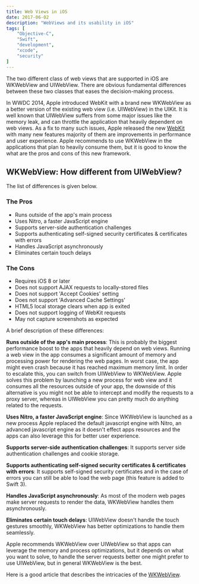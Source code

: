 ```yaml
---
title: Web Views in iOS
date: 2017-06-02
description: "WebViews and its usability in iOS"
tags: [
    "Objective-C",
    "Swift",
    "development",
    "xcode",
    "security"
]
---
```


The two different class of web views that are supported in iOS are WKWebView and UIWebView. There are obvious fundamental differences between these two classes that eases the decision-making process.

In WWDC 2014, Apple introduced WebKit with a brand new WKWebView as a better version of the existing web view (i.e. UIWebView) in the UIKit. It is well known that UIWebView suffers from some major issues like the memory leak, and can throttle the application that heavily dependent on web views. As a fix to many such issues, Apple released the new [WebKit](https://developer.apple.com/documentation/webkit) with many new features majority of them are improvements in performance and user experience. Apple recommends to use WKWebView in the applications that plan to heavily consume them, but it is good to know the what are the pros and cons of this new framework.

## WKWebView: How different from UIWebView?

The list of differences is given below.

### The Pros
* Runs outside of the app's main process
* Uses Nitro, a faster JavaScript engine
* Supports server-side authentication challenges
* Supports authenticating self-signed security certificates & certificates with errors
* Handles JavaScript asynchronously
* Eliminates certain touch delays

### The Cons
* Requires iOS 8 or later
* Does not support AJAX requests to locally-stored files
* Does not support 'Accept Cookies' setting
* Does not support 'Advanced Cache Settings'
* HTML5 local storage clears when app is exited
* Does not support logging of WebKit requests
* May not capture screenshots as expected

A brief description of these differences:

**Runs outside of the app's main process**: This is probably the biggest performance boost to the apps that heavily depend on web views. Running a web view in the app consumes a significant amount of memory and processing power for rendering the web pages. In worst case, the app might even crash because it has reached maximum memory limit. In order to escalate this, you can switch from UIWebView to WKWebView. Apple solves this problem by launching a new process for web view and it consumes all the resources outside of your app, the downside of this alternative is you might not be able to intercept and modify the requests to a proxy server, whereas in UIWebView you can pretty much do anything related to the requests.   

**Uses Nitro, a faster JavaScript engine**: Since WKWebView is launched as a new process Apple replaced the default javascript engine with Nitro, an advanced javascript engine as it doesn't effect apps resources and the apps can also leverage this for better user experience.

**Supports server-side authentication challenges**: It supports server side authentication challenges and cookie storage.

**Supports authenticating self-signed security certificates & certificates with errors**: It supports self-signed security certificates and in the case of errors you can still be able to load the web page (this feature is added to Swift 3).

**Handles JavaScript asynchronously**: As most of the modern web pages make server requests to render the data, WKWebView handles them asynchronously.

**Eliminates certain touch delays**: UIWebView doesn't handle the touch gestures smoothly, WKWebView has better optimizations to handle them seamlessly.

Apple recommends WKWebView over UIWebView so that apps can leverage the memory and process optimizations, but it depends on what you want to solve, to handle the server requests better one might prefer to use UIWebView, but in general WKWebView is the best.

Here is a good article that describes the intricacies of the [WKWebView](https://github.com/ShingoFukuyama/WKWebViewTips).
